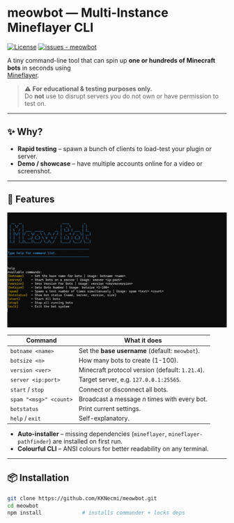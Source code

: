 # meowbot — Multi-Instance Mineflayer CLI

[![License](https://img.shields.io/badge/license-MIT-blue)](#-license)
[![issues - meowbot](https://img.shields.io/github/issues/KKNecmi/meowbot?color=darkgreen)](https://github.com/KKNecmi/meowbot/issues)

A tiny command-line tool that can spin up **one or hundreds of Minecraft bots** in seconds using  
[Mineflayer](https://github.com/PrismarineJS/mineflayer).

> ⚠️ **For educational & testing purposes only.**  
> Do **not** use to disrupt servers you do not own or have permission to test on.

---

## ✨ Why?

- **Rapid testing** – spawn a bunch of clients to load-test your plugin or server.
- **Demo / showcase** – have multiple accounts online for a video or screenshot.

---

## 🚀 Features

<p align="left"> <img src="https://github.com/KKNecmi/meowbot/blob/main/image/screenshot.png" alt="CMD Screenshot"/> </p>

| Command                | What it does                                    |
| ---------------------- | ----------------------------------------------- |
| `botname <name>`       | Set the **base username** (default: `meowbot`). |
| `botsize <n>`          | How many bots to create (1-100).                |
| `version <ver>`        | Minecraft protocol version (default: `1.21.4`). |
| `server <ip:port>`     | Target server, e.g. `127.0.0.1:25565`.          |
| `start` / `stop`       | Connect or disconnect all bots.                 |
| `spam "<msg>" <count>` | Broadcast a message _n_ times with every bot.   |
| `botstatus`            | Print current settings.                         |
| `help` / `exit`        | Self-explanatory.                               |

- **Auto-installer** – missing dependencies (`mineflayer`, `mineflayer-pathfinder`) are installed on first run.
- **Colourful CLI** – ANSI colours for better readability on any terminal.

---

## 📦 Installation

```bash
git clone https://github.com/KKNecmi/meowbot.git
cd meowbot
npm install             # installs commander + locks deps
```
